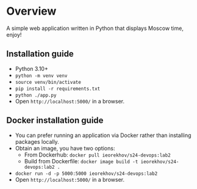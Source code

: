 # Overview

A simple web application written in Python that displays Moscow time, enjoy!

## Installation guide

- Python 3.10+
- `python -m venv venv`
- `source venv/bin/activate`
- `pip install -r requirements.txt`
- `python ./app.py`
- Open `http://localhost:5000/` in a browser.

## Docker installation guide

- You can prefer running an application via Docker rather than installing packages locally.
- Obtain an image, you have two options:
  - From Dockerhub: `docker pull ieorekhov/s24-devops:lab2`
  - Build from Dockerfile: `docker image build -t ieorekhov/s24-devops:lab2 .`
- `docker run -d -p 5000:5000 ieorekhov/s24-devops:lab2`
- Open `http://localhost:5000/` in a browser.

